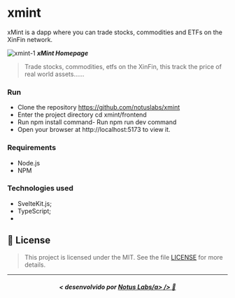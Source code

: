 # xmint

xMint is a dapp where you can trade stocks, commodities and ETFs on the XinFin network.

![xmint-1](https://github.com/notuslabs/xmint/assets/35041924/df3f365e-2be4-4c7a-b294-cfe9e3a74f89)
***xMint Homepage***


> Trade stocks, commodities, etfs on the XinFin, this track the price of real world assets......

### Run
 - Clone the repository https://github.com/notuslabs/xmint
 - Enter the project directory cd xmint/frontend
 - Run npm install command- Run npm run dev command
 - Open your browser at http://localhost:5173 to view it.


### Requirements
 - Node.js
 - NPM


### Technologies used
- SvelteKit.js;
- TypeScript;
- 


## 📜 License

> This project is licensed under the MIT. See the file [LICENSE](https://github.com/jonyreis/vuttr/blob/main/LICENSE.md) for more details.

---

##### <p align="center"> <strong> < desenvolvido por <a href="https://www.notuslabs.xyz/">Notus Labs/a> /> </strong> 👋

